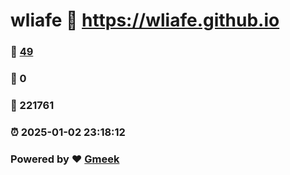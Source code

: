 # wliafe :link: https://wliafe.github.io 
### :page_facing_up: [49](https://wliafe.github.io/tag.html) 
### :speech_balloon: 0 
### :hibiscus: 221761 
### :alarm_clock: 2025-01-02 23:18:12 
### Powered by :heart: [Gmeek](https://github.com/Meekdai/Gmeek)
